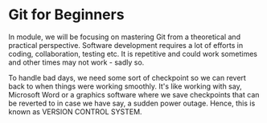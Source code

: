 # Git for Beginners
In module, we will be focusing on mastering Git from a theoretical and practical perspective.  Software development requires a lot of efforts in coding, collaboration, testing etc.  It is repetitive and could
work sometimes and other times may not work - sadly so. 

To handle bad days, we need some sort of checkpoint so we can revert back to when things were working smoothly.  It's like working with say, Microsoft Word or a graphics software where we save checkpoints 
that can be reverted to in case we have say, a sudden power outage.  Hence, this is known as VERSION CONTROL SYSTEM.




